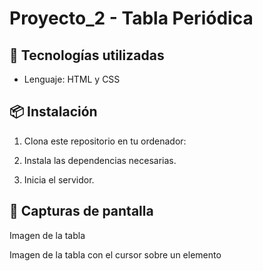 # Proyecto_2 - Tabla Periódica

## 🚀 Tecnologías utilizadas  
- Lenguaje: HTML y CSS

## 📦 Instalación
1. Clona este repositorio en tu ordenador: 

2. Instala las dependencias necesarias.
3. Inicia el servidor.
 
## 📸 Capturas de pantalla
Imagen de la tabla

Imagen de la tabla con el cursor sobre un elemento
